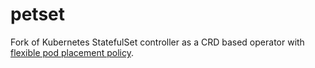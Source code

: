 # petset

Fork of Kubernetes StatefulSet controller as a CRD based operator with [flexible pod placement policy](./hack/samples/placementpolicy.yaml).
